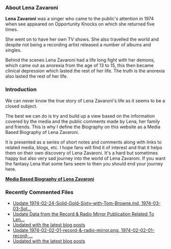 ### About Lena Zavaroni

<p><strong>Lena Zavaroni</strong> was a singer who came to the public's attention in 1974 when see appeared on Opportunity Knocks on which she returned five times.</p>

<p>She went on to have her own TV shows. She also travelled the world and despite not being a recording artist released a number of albums and singles.</p>

<p>Behind the scenes Lena Zavaroni had a life long fight with her demons, which came out as anorexia from the age of 13 to 15, this then became clinical depression which lasted the rest of her life. The truth is the anorexia also lasted the rest of her life.</p>

### Introduction

<p>We can never know the true story of Lena Zavaroni's life as it seems to be a closed subject.</p>

<p>The best we can do is try and build up a view based on the information covered by the media and the public comments made by Lena, her family and friends. This is why I define the Biography on this website as a Media Based Biography of Lena Zavaroni.</p>

<p>It is presented as a series of short notes and comments along with links to related media, blogs, etc. I hope fans will find it of interest and that it helps them on their own discovery of Lena Zavaroni. It's a hard but sometimes happy but also very sad journey into the world of Lena Zavaroni. If you want the fantasy Lena that some fans seem to then you should end your journey here.</p>

<a href="https://fanzoflenazavaroni.github.io/biography/lena-zavaroni/"><strong>Media Based Biography of Lena Zavaroni</strong></a>

### Recently Commented Files

<!-- BLOG-POST-LIST:START -->
- [Update 1974-02-24-Solid-Gold-Sixty-with-Tom-Browne.md, 1974-03-03-Sol…](https://github.com/FanzOfLenaZavaroni/fanzoflenazavaroni.github.io/commit/8b87a059ccaeb22c84f101e92a833d397dbc94b6)
- [Update Data from the Record &amp; Radio Mirror Publication Related To Len…](https://github.com/FanzOfLenaZavaroni/fanzoflenazavaroni.github.io/commit/dc4c5023c4e06d16fd47b493e4e96abf7ee030b9)
- [Updated with the latest blog posts](https://github.com/FanzOfLenaZavaroni/fanzoflenazavaroni.github.io/commit/a56ac5df37e84b5737c7f421df3030da290eede6)
- [Update 1974-02-02-01-record-&amp;-radio-mirror.png, 1974-02-02-01-record-…](https://github.com/FanzOfLenaZavaroni/fanzoflenazavaroni.github.io/commit/0298aadaaff058b6a233becceba1eba65629aac0)
- [Updated with the latest blog posts](https://github.com/FanzOfLenaZavaroni/fanzoflenazavaroni.github.io/commit/250d54c0e9ef3e7aa7dfb02b8fb7fe64242bc142)
<!-- BLOG-POST-LIST:END -->
